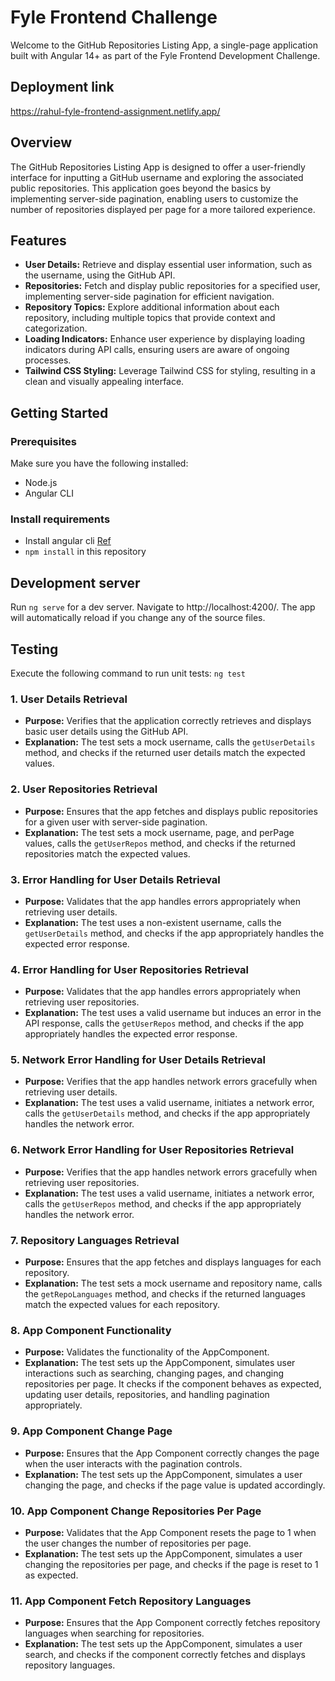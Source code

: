 # Fyle Frontend Challenge
Welcome to the GitHub Repositories Listing App, a single-page application built with Angular 14+ as part of the Fyle Frontend Development Challenge.

## Deployment link
https://rahul-fyle-frontend-assignment.netlify.app/

## Overview
The GitHub Repositories Listing App is designed to offer a user-friendly interface for inputting a GitHub username and exploring the associated public repositories. This application goes beyond the basics by implementing server-side pagination, enabling users to customize the number of repositories displayed per page for a more tailored experience.

## Features
- **User Details:** Retrieve and display essential user information, such as the username, using the GitHub API.
- **Repositories:** Fetch and display public repositories for a specified user, implementing server-side pagination for efficient navigation.
- **Repository Topics:** Explore additional information about each repository, including multiple topics that provide context and categorization.
- **Loading Indicators:** Enhance user experience by displaying loading indicators during API calls, ensuring users are aware of ongoing processes.
- **Tailwind CSS Styling:** Leverage Tailwind CSS for styling, resulting in a clean and visually appealing interface.

## Getting Started

### Prerequisites
Make sure you have the following installed:
- Node.js
- Angular CLI

### Install requirements
* Install angular cli [Ref](https://angular.io/cli)
* `npm install` in this repository 

## Development server

Run `ng serve` for a dev server. Navigate to http://localhost:4200/. The app will automatically reload if you change any of the source files.

## Testing
Execute the following command to run unit tests:  `ng test`

### 1. User Details Retrieval
- **Purpose:** Verifies that the application correctly retrieves and displays basic user details using the GitHub API.
- **Explanation:** The test sets a mock username, calls the `getUserDetails` method, and checks if the returned user details match the expected values.

### 2. User Repositories Retrieval
- **Purpose:** Ensures that the app fetches and displays public repositories for a given user with server-side pagination.
- **Explanation:** The test sets a mock username, page, and perPage values, calls the `getUserRepos` method, and checks if the returned repositories match the expected values.

### 3. Error Handling for User Details Retrieval
- **Purpose:** Validates that the app handles errors appropriately when retrieving user details.
- **Explanation:** The test uses a non-existent username, calls the `getUserDetails` method, and checks if the app appropriately handles the expected error response.

### 4. Error Handling for User Repositories Retrieval
- **Purpose:** Validates that the app handles errors appropriately when retrieving user repositories.
- **Explanation:** The test uses a valid username but induces an error in the API response, calls the `getUserRepos` method, and checks if the app appropriately handles the expected error response.

### 5. Network Error Handling for User Details Retrieval
- **Purpose:** Verifies that the app handles network errors gracefully when retrieving user details.
- **Explanation:** The test uses a valid username, initiates a network error, calls the `getUserDetails` method, and checks if the app appropriately handles the network error.

### 6. Network Error Handling for User Repositories Retrieval
- **Purpose:** Verifies that the app handles network errors gracefully when retrieving user repositories.
- **Explanation:** The test uses a valid username, initiates a network error, calls the `getUserRepos` method, and checks if the app appropriately handles the network error.

### 7. Repository Languages Retrieval
- **Purpose:** Ensures that the app fetches and displays languages for each repository.
- **Explanation:** The test sets a mock username and repository name, calls the `getRepoLanguages` method, and checks if the returned languages match the expected values for each repository.

### 8. App Component Functionality
- **Purpose:** Validates the functionality of the AppComponent.
- **Explanation:** The test sets up the AppComponent, simulates user interactions such as searching, changing pages, and changing repositories per page. It checks if the component behaves as expected, updating user details, repositories, and handling pagination appropriately.

### 9. App Component Change Page
- **Purpose:** Ensures that the App Component correctly changes the page when the user interacts with the pagination controls.
- **Explanation:** The test sets up the AppComponent, simulates a user changing the page, and checks if the page value is updated accordingly.

### 10. App Component Change Repositories Per Page
- **Purpose:** Validates that the App Component resets the page to 1 when the user changes the number of repositories per page.
- **Explanation:** The test sets up the AppComponent, simulates a user changing the repositories per page, and checks if the page is reset to 1 as expected.

### 11. App Component Fetch Repository Languages
- **Purpose:** Ensures that the App Component correctly fetches repository languages when searching for repositories.
- **Explanation:** The test sets up the AppComponent, simulates a user search, and checks if the component correctly fetches and displays repository languages.


